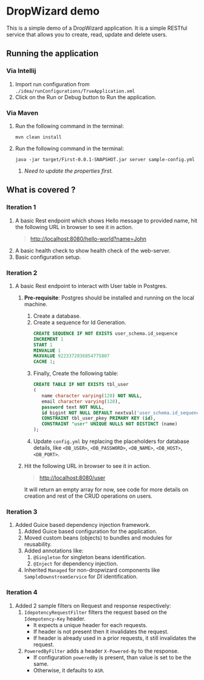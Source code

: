 # DropWizard demo

This is a simple demo of a DropWizard application. It is a simple RESTful service that allows you to create, read,
update and delete users.

## Running the application

### Via **Intellij**

1. Import run configuration from `./idea/runConfigurations/TrueApplication.xml`
2. Click on the Run or Debug button to Run the application.

### Via **Maven**

1. Run the following command in the terminal:
    ```shell
    mvn clean install
    ```
2. Run the following command in the terminal:
    ```shell
    java -jar target/First-0.0.1-SNAPSHOT.jar server sample-config.yml
    ```
    1. _Need to update the properties first._

## What is covered ?

### Iteration 1

1. A basic Rest endpoint which shows Hello message to provided name, hit the following URL in browser to see it in
   action.
   > [http://localhost:8080/hello-world?name=John](http://localhost:8080/hello?name=John)
2. A basic health check to show health check of the web-server.
3. Basic configuration setup.

### Iteration 2

1. A basic Rest endpoint to interact with User table in Postgres.
    1. **Pre-requisite**: Postgres should be installed and running on the local machine.
        1. Create a database.
        2. Create a sequence for Id Generation.
           ```sql
           CREATE SEQUENCE IF NOT EXISTS user_schema.id_sequence
           INCREMENT 1
           START 1
           MINVALUE 1
           MAXVALUE 9223372036854775807
           CACHE 1;
           ```
        3. Finally, Create the following table:
           ```sql
           CREATE TABLE IF NOT EXISTS tbl_user
           (
              name character varying(128) NOT NULL,
              email character varying(128),
              password text NOT NULL,
              id bigint NOT NULL DEFAULT nextval('user_schema.id_sequence'::regclass),
              CONSTRAINT tbl_user_pkey PRIMARY KEY (id),
              CONSTRAINT "user" UNIQUE NULLS NOT DISTINCT (name)
           );
           ```
        4. Update `config.yml` by replacing the placeholders for database details,
           like `<DB_USER>`, `<DB_PASSWORD>`, `<DB_NAME>`,
           `<DB_HOST>`, `<DB_PORT>`.
    2. Hit the following URL in browser to see it in action.
       > [http://localhost:8080/user](http://localhost:8080/user)

       It will return an empty array for now, see code for more details on creation and rest of the CRUD operations on
       users.

### Iteration 3

1. Added Guice based dependency injection framework.
    1. Added Guice based configuration for the application.
    2. Moved custom beans (objects) to bundles and modules for reusability.
    3. Added annotations like:
        1. `@Singleton` for singleton beans identification.
        2. `@Inject` for dependency injection.
    4. Inherited `Managed` for non-dropwizard components like `SampleDownstreamService` for _DI_ identification.

### Iteration 4

1. Added 2 sample filters on Request and response respectively:
    1. `IdepotencyRequestFilter` filters the request based on the `Idempotency-Key` header.
        * It expects a unique header for each requests.
        * If header is not present then it invalidates the request.
        * If header is already used in a prior requests, it still invalidates the request.
    2. `PoweredByFilter` adds a header `X-Powered-By` to the response.
        * If configuration `poweredBy` is present, than value is set to be the same.
        * Otherwise, it defaults to `ASR`.
